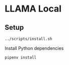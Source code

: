 # LLAMA Local

## Setup

```shell
../scripts/install.sh
```

Install Python dependencies

```shell
pipenv install
```
